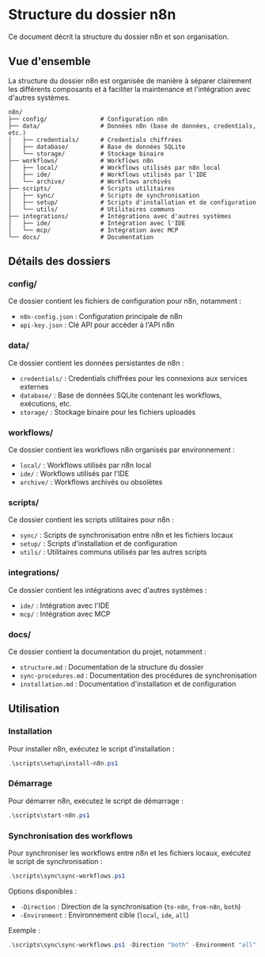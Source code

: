 # Structure du dossier n8n

Ce document décrit la structure du dossier n8n et son organisation.

## Vue d'ensemble

La structure du dossier n8n est organisée de manière à séparer clairement les différents composants et à faciliter la maintenance et l'intégration avec d'autres systèmes.

```
n8n/
├── config/               # Configuration n8n
├── data/                 # Données n8n (base de données, credentials, etc.)
│   ├── credentials/      # Credentials chiffrées
│   ├── database/         # Base de données SQLite
│   └── storage/          # Stockage binaire
├── workflows/            # Workflows n8n
│   ├── local/            # Workflows utilisés par n8n local
│   ├── ide/              # Workflows utilisés par l'IDE
│   └── archive/          # Workflows archivés
├── scripts/              # Scripts utilitaires
│   ├── sync/             # Scripts de synchronisation
│   ├── setup/            # Scripts d'installation et de configuration
│   └── utils/            # Utilitaires communs
├── integrations/         # Intégrations avec d'autres systèmes
│   ├── ide/              # Intégration avec l'IDE
│   └── mcp/              # Intégration avec MCP
└── docs/                 # Documentation
```

## Détails des dossiers

### config/

Ce dossier contient les fichiers de configuration pour n8n, notamment :

- `n8n-config.json` : Configuration principale de n8n
- `api-key.json` : Clé API pour accéder à l'API n8n

### data/

Ce dossier contient les données persistantes de n8n :

- `credentials/` : Credentials chiffrées pour les connexions aux services externes
- `database/` : Base de données SQLite contenant les workflows, exécutions, etc.
- `storage/` : Stockage binaire pour les fichiers uploadés

### workflows/

Ce dossier contient les workflows n8n organisés par environnement :

- `local/` : Workflows utilisés par n8n local
- `ide/` : Workflows utilisés par l'IDE
- `archive/` : Workflows archivés ou obsolètes

### scripts/

Ce dossier contient les scripts utilitaires pour n8n :

- `sync/` : Scripts de synchronisation entre n8n et les fichiers locaux
- `setup/` : Scripts d'installation et de configuration
- `utils/` : Utilitaires communs utilisés par les autres scripts

### integrations/

Ce dossier contient les intégrations avec d'autres systèmes :

- `ide/` : Intégration avec l'IDE
- `mcp/` : Intégration avec MCP

### docs/

Ce dossier contient la documentation du projet, notamment :

- `structure.md` : Documentation de la structure du dossier
- `sync-procedures.md` : Documentation des procédures de synchronisation
- `installation.md` : Documentation d'installation et de configuration

## Utilisation

### Installation

Pour installer n8n, exécutez le script d'installation :

```powershell
.\scripts\setup\install-n8n.ps1
```

### Démarrage

Pour démarrer n8n, exécutez le script de démarrage :

```powershell
.\scripts\start-n8n.ps1
```

### Synchronisation des workflows

Pour synchroniser les workflows entre n8n et les fichiers locaux, exécutez le script de synchronisation :

```powershell
.\scripts\sync\sync-workflows.ps1
```

Options disponibles :

- `-Direction` : Direction de la synchronisation (`to-n8n`, `from-n8n`, `both`)
- `-Environment` : Environnement cible (`local`, `ide`, `all`)

Exemple :

```powershell
.\scripts\sync\sync-workflows.ps1 -Direction "both" -Environment "all"
```
